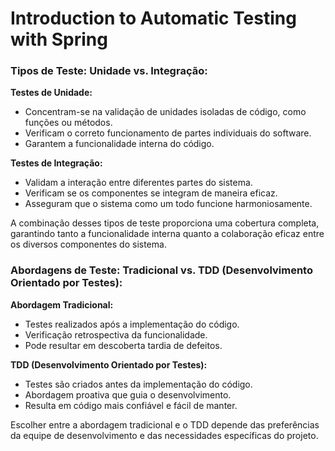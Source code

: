 # Introduction to Automatic Testing with Spring

### Tipos de Teste: Unidade vs. Integração:

**Testes de Unidade:**
  - Concentram-se na validação de unidades isoladas de código, como funções ou métodos.
  - Verificam o correto funcionamento de partes individuais do software.
  - Garantem a funcionalidade interna do código.

**Testes de Integração:**

  - Validam a interação entre diferentes partes do sistema.
  - Verificam se os componentes se integram de maneira eficaz.
  - Asseguram que o sistema como um todo funcione harmoniosamente.

  A combinação desses tipos de teste proporciona uma cobertura completa, garantindo tanto a funcionalidade interna quanto a colaboração eficaz entre os diversos componentes do sistema.


### Abordagens de Teste: Tradicional vs. TDD (Desenvolvimento Orientado por Testes):

**Abordagem Tradicional:**

  - Testes realizados após a implementação do código.
  - Verificação retrospectiva da funcionalidade.
  - Pode resultar em descoberta tardia de defeitos.

**TDD (Desenvolvimento Orientado por Testes):**

  - Testes são criados antes da implementação do código.
  - Abordagem proativa que guia o desenvolvimento.
  - Resulta em código mais confiável e fácil de manter.
  
  Escolher entre a abordagem tradicional e o TDD depende das preferências da equipe de desenvolvimento e das necessidades específicas do projeto.
